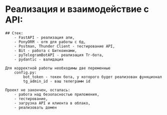 # Реализация и взаимодействие с API:
    ## Стек:
        - FastAPI - реализация апи,
        - PonyORM - orm для работы с бд,
        - Postman, Thunder Client - тестирование API,
        - Bit - работа с Биткоинами,
        - pyTelegramBotAPI - реализация Тг-бота,
        - pydantic - валидация

    Для корректной работы необходимы две переменные
        config.py:
            bot_token - токен бота, у которого будет реализован функционал
            tg_admin_id - ваш телеграмм id

    Проект не закончен, осталась:
        - работа над безопасностью приложения,
        - тестирование,
        - загрузка API и клиента в облако,
        - реализовать домен

